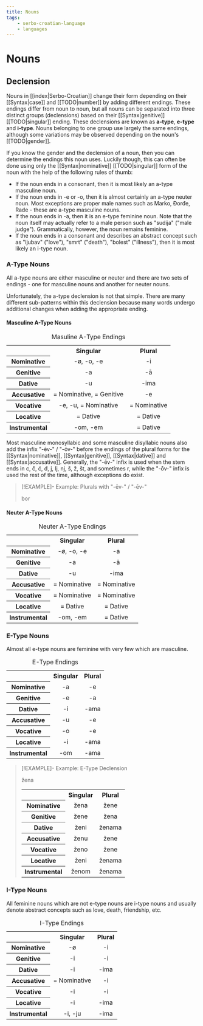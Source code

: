 ```yaml
---
title: Nouns
tags:
    - serbo-croatian-language
    - languages
---
```


# Nouns

## Declension

Nouns in [[index|Serbo-Croatian]] change their form depending on their [[Syntax|case]] and [[TODO|number]] by adding different endings. These endings differ from noun to noun, but all nouns can be separated into three distinct groups (declensions) based on their [[Syntax|genitive]] [[TODO|singular]] ending. These declensions are known as **a-type**, **e-type** and **i-type**. Nouns belonging to one group use largely the same endings, although some variations may be observed depending on the noun's [[TODO|gender]]. 

If you know the gender and the declension of a noun, then you can determine the endings this noun uses. Luckily though, this can often be done using only the [[Syntax|nominative]] [[TODO|singular]] form of the noun with the help of the following rules of thumb:
- If the noun ends in a consonant, then it is most likely an a-type masculine noun.
- If the noun ends in -e or -o, then it is almost certainly an a-type neuter noun. Most exceptions are proper male names such as Marko, Đorđe, Rade - these are a-type masculine nouns.
- If the noun ends in -a, then it is an e-type feminine noun. Note that the noun itself may actually refer to a male person such as "sudija" ("male judge"). Grammatically, however, the noun remains feminine.
- If the noun ends in a consonant and describes an abstract concept such as "ljubav" ("love"), "smrt" ("death"), "bolest" ("illness"), then it is most likely an i-type noun.

### A-Type Nouns

All a-type nouns are either masculine or neuter and there are two sets of endings - one for masculine nouns and another for neuter nouns.

Unfortunately, the a-type declension is not that simple. There are many different sub-patterns within this declension because many words undergo additional changes when adding the appropriate ending.

#### Masculine A-Type Nouns

<table>
<caption>Masuline A-Type Endings</caption>
<tr>
<th style="text-align:center"></th>
<th style="text-align:center">Singular</th>
<th style="text-align:center">Plural</th>
</tr>
<tr>
<th style="text-align:center">Nominative</th>
<td style="text-align:center">-ø, -o, -e</td>
<td style="text-align:center">-i</td>
</tr>
<tr>
<th style="text-align:center">Genitive</th>
<td style="text-align:center">-a</td>
<td style="text-align:center">-ā</td>
</tr>
<tr>
<th style="text-align:center">Dative</th>
<td style="text-align:center">-u</td>
<td style="text-align:center">-ima</td>
</tr>
<tr>
<th style="text-align:center">Accusative</th>
<td style="text-align:center">= Nominative, = Genitive</td>
<td style="text-align:center">-e</td>
</tr>
<tr>
<th style="text-align:center">Vocative</th>
<td style="text-align:center">-e, -u, = Nominative</td>
<td style="text-align:center">= Nominative</td>
</tr>
<tr>
<th style="text-align:center">Locative</th>
<td style="text-align:center">= Dative</td>
<td style="text-align:center">= Dative</td>
</tr>
<tr>
<th style="text-align:center">Instrumental</th>
<td style="text-align:center">-om, -em</td>
<td style="text-align:center">= Dative</td>
</tr>
</table>

Most masculine monosyllabic and some masculine disyllabic nouns also add the infix "-ēv-" / "-ōv-" before the endings of the plural forms for the [[Syntax|nominative]], [[Syntax|genitive]], [[Syntax|dative]] and [[Syntax|accusative]]. Generally, the "-ēv-" infix is used when the stem ends in c, č, ć, đ, j, lj, nj, š, ž, št, and sometimes r, while the "-ōv-" infix is used the rest of the time, although exceptions do exist.

>[!EXAMPLE]- Example: Plurals with "-ēv-" / "-ēv-"
>
>bor
>
>
>

#### Neuter A-Type Nouns

<table>
<caption>Neuter A-Type Endings</caption>
<tr>
<th style="text-align:center"></th>
<th style="text-align:center">Singular</th>
<th style="text-align:center">Plural</th>
</tr>
<tr>
<th style="text-align:center">Nominative</th>
<td style="text-align:center">-ø, -o, -e</td>
<td style="text-align:center">-a</td>
</tr>
<tr>
<th style="text-align:center">Genitive</th>
<td style="text-align:center">-a</td>
<td style="text-align:center">-ā</td>
</tr>
<tr>
<th style="text-align:center">Dative</th>
<td style="text-align:center">-u</td>
<td style="text-align:center">-ima</td>
</tr>
<tr>
<th style="text-align:center">Accusative</th>
<td style="text-align:center">= Nominative</td>
<td style="text-align:center">= Nominative</td>
</tr>
<tr>
<th style="text-align:center">Vocative</th>
<td style="text-align:center">= Nominative</td>
<td style="text-align:center">= Nominative</td>
</tr>
<tr>
<th style="text-align:center">Locative</th>
<td style="text-align:center">= Dative</td>
<td style="text-align:center">= Dative</td>
</tr>
<tr>
<th style="text-align:center">Instrumental</th>
<td style="text-align:center">-om, -em</td>
<td style="text-align:center">= Dative</td>
</tr>
</table>

### E-Type Nouns

Almost all e-type nouns are feminine with very few which are masculine.

<table>
<caption>E-Type Endings</caption>
<tr>
<th style="text-align:center"></th>
<th style="text-align:center">Singular</th>
<th style="text-align:center">Plural</th>
</tr>
<tr>
<th style="text-align:center">Nominative</th>
<td style="text-align:center">-a</td>
<td style="text-align:center">-e</td>
</tr>
<tr>
<th style="text-align:center">Genitive</th>
<td style="text-align:center">-e</td>
<td style="text-align:center">-a</td>
</tr>
<tr>
<th style="text-align:center">Dative</th>
<td style="text-align:center">-i</td>
<td style="text-align:center">-ama</td>
</tr>
<tr>
<th style="text-align:center">Accusative</th>
<td style="text-align:center">-u</td>
<td style="text-align:center">-e</td>
</tr>
<tr>
<th style="text-align:center">Vocative</th>
<td style="text-align:center">-o</td>
<td style="text-align:center">-e</td>
</tr>
<tr>
<th style="text-align:center">Locative</th>
<td style="text-align:center">-i</td>
<td style="text-align:center">-ama</td>
</tr>
<tr>
<th style="text-align:center">Instrumental</th>
<td style="text-align:center">-om</td>
<td style="text-align:center">-ama</td>
</tr>
</table>

>[!EXAMPLE]- Example: E-Type Declension
>
>žena
>
><table>
><tr>
><th style="text-align:center"></th>
><th style="text-align:center">Singular</th>
><th style="text-align:center">Plural</th>
></tr>
><tr>
><th style="text-align:center">Nominative</th>
><td style="text-align:center">žena</td>
><td style="text-align:center">žene</td>
></tr>
><tr>
><th style="text-align:center">Genitive</th>
><td style="text-align:center">žene</td>
><td style="text-align:center">žena</td>
></tr>
><tr>
><th style="text-align:center">Dative</th>
><td style="text-align:center">ženi</td>
><td style="text-align:center">ženama</td>
></tr>
><tr>
><th style="text-align:center">Accusative</th>
><td style="text-align:center">ženu</td>
><td style="text-align:center">žene</td>
></tr>
><tr>
><th style="text-align:center">Vocative</th>
><td style="text-align:center">ženo</td>
><td style="text-align:center">žene</td>
></tr>
><tr>
><th style="text-align:center">Locative</th>
><td style="text-align:center">ženi</td>
><td style="text-align:center">ženama</td>
></tr>
><tr>
><th style="text-align:center">Instrumental</th>
><td style="text-align:center">ženom</td>
><td style="text-align:center">ženama</td>
></tr>
></table>
>

### I-Type Nouns

All feminine nouns which are not e-type nouns are i-type nouns and usually denote abstract concepts such as love, death, friendship, etc.

<table>
<caption>I-Type Endings</caption>
<tr>
<th style="text-align:center"></th>
<th style="text-align:center">Singular</th>
<th style="text-align:center">Plural</th>
</tr>
<tr>
<th style="text-align:center">Nominative</th>
<td style="text-align:center">-ø</td>
<td style="text-align:center">-i</td>
</tr>
<tr>
<th style="text-align:center">Genitive</th>
<td style="text-align:center">-i</td>
<td style="text-align:center">-i</td>
</tr>
<tr>
<th style="text-align:center">Dative</th>
<td style="text-align:center">-i</td>
<td style="text-align:center">-ima</td>
</tr>
<tr>
<th style="text-align:center">Accusative</th>
<td style="text-align:center">= Nominative</td>
<td style="text-align:center">-i</td>
</tr>
<tr>
<th style="text-align:center">Vocative</th>
<td style="text-align:center">-i</td>
<td style="text-align:center">-i</td>
</tr>
<tr>
<th style="text-align:center">Locative</th>
<td style="text-align:center">-i</td>
<td style="text-align:center">-ima</td>
</tr>
<tr>
<th style="text-align:center">Instrumental</th>
<td style="text-align:center">-i, -ju</td>
<td style="text-align:center">-ima</td>
</tr>
</table>